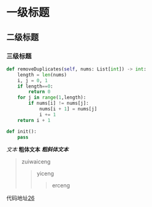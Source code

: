 
# 一级标题

## 二级标题

### 三级标题

```python
def removeDuplicates(self, nums: List[int]) -> int:
    length = len(nums)
    i, j = 0, 1
    if length==0:
        return 0
    for j in range(1,length):
        if nums[i] != nums[j]:
            nums[i + 1] = nums[j]
            i += 1
    return i + 1
```

```python
def init():
    pass
```

*文本*
__粗体文本__
***粗斜体文本***

> zuiwaiceng
>>yiceng
>>>erceng

代码地址[26](https://github.com/mckaymckay/shuati/blob/main/26.md)
